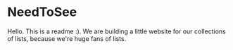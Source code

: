 # NeedToSee

Hello. This is a readme :). 
We are building a little website for our collections of lists, because we're huge fans of lists. 

